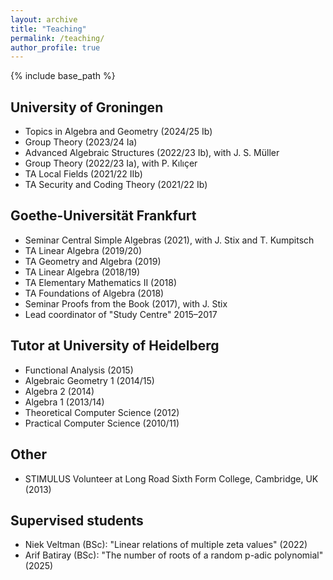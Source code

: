 ```yaml
---
layout: archive
title: "Teaching"
permalink: /teaching/
author_profile: true
---
```


{% include base_path %}

## University of Groningen

  * Topics in Algebra and Geometry (2024/25 Ib)
  * Group Theory (2023/24 Ia)
  * Advanced Algebraic Structures (2022/23 Ib), with J. S. Müller
  * Group Theory (2022/23 Ia), with P. Kılıçer
  * TA Local Fields (2021/22 IIb)
  * TA Security and Coding Theory (2021/22 Ib)

## Goethe-Universität Frankfurt

  * Seminar Central Simple Algebras (2021), with J. Stix and T. Kumpitsch
  * TA Linear Algebra (2019/20)
  * TA Geometry and Algebra (2019)
  * TA Linear Algebra (2018/19)
  * TA Elementary Mathematics II (2018)
  * TA Foundations of Algebra (2018)
  * Seminar Proofs from the Book (2017), with J. Stix
  * Lead coordinator of "Study Centre" 2015–2017

## Tutor at University of Heidelberg

  * Functional Analysis (2015)
  * Algebraic Geometry 1 (2014/15)
  * Algebra 2 (2014)
  * Algebra 1 (2013/14)
  * Theoretical Computer Science (2012)
  * Practical Computer Science (2010/11)

## Other

  * STIMULUS Volunteer at Long Road Sixth Form College, Cambridge, UK (2013)

## Supervised students

  * Niek Veltman (BSc): "Linear relations of multiple zeta values" (2022)
  * Arif Batiray (BSc): "The number of roots of a random p-adic polynomial" (2025)
